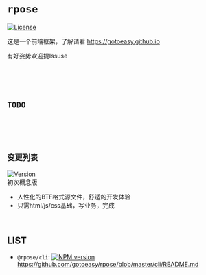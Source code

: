 # `rpose`

[![License](https://img.shields.io/badge/License-Apache%202-brightgreen.svg)](http://www.apache.org/licenses/LICENSE-2.0)

这是一个前端框架，了解请看 https://gotoeasy.github.io


有好姿势欢迎提Issuse


<br>
<br>
<br>


## `TODO`


<br>
<br>
<br>


## `变更列表`
[![Version](https://img.shields.io/badge/Version-0.1.0-orange.svg)](#) <br>
初次概念版
* 人性化的BTF格式源文件，舒适的开发体验<br>
* 只需html/js/css基础，写业务，完成<br>

<br>

## LIST
* `@rpose/cli`: [![NPM version](https://img.shields.io/npm/v/@rpose/cli.svg)](https://www.npmjs.com/package/@rpose/cli) https://github.com/gotoeasy/rpose/blob/master/cli/README.md

